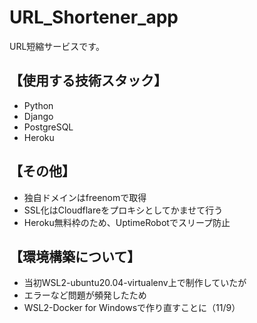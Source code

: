# URL_Shortener_app

URL短縮サービスです。

【使用する技術スタック】
---
- Python
- Django
- PostgreSQL
- Heroku

【その他】
---
* 独自ドメインはfreenomで取得
* SSL化はCloudflareをプロキシとしてかませて行う
* Heroku無料枠のため、UptimeRobotでスリープ防止

【環境構築について】
---
- 当初WSL2-ubuntu20.04-virtualenv上で制作していたが
- エラーなど問題が頻発したため
- WSL2-Docker for Windowsで作り直すことに（11/9）
